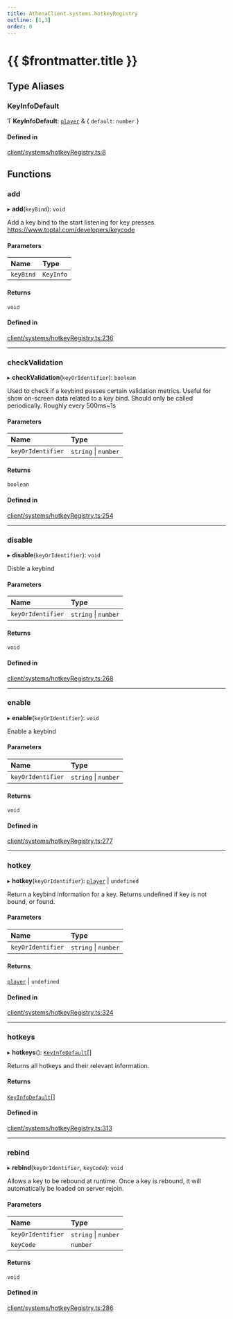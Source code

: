 ```yaml
---
title: AthenaClient.systems.hotkeyRegistry
outline: [1,3]
order: 0
---
```


# {{ $frontmatter.title }}


## Type Aliases

### KeyInfoDefault

Ƭ **KeyInfoDefault**: [`player`](server_config.md#player) & { `default`: `number`  }

#### Defined in

[client/systems/hotkeyRegistry.ts:8](https://github.com/Stuyk/altv-athena/blob/ae8402672/src/core/client/systems/hotkeyRegistry.ts#L8)

## Functions

### add

▸ **add**(`keyBind`): `void`

Add a key bind to the start listening for key presses.
https://www.toptal.com/developers/keycode

#### Parameters

| Name | Type |
| :------ | :------ |
| `keyBind` | `KeyInfo` |

#### Returns

`void`

#### Defined in

[client/systems/hotkeyRegistry.ts:236](https://github.com/Stuyk/altv-athena/blob/ae8402672/src/core/client/systems/hotkeyRegistry.ts#L236)

___

### checkValidation

▸ **checkValidation**(`keyOrIdentifier`): `boolean`

Used to check if a keybind passes certain validation metrics.
Useful for show on-screen data related to a key bind.
Should only be called periodically. Roughly every 500ms~1s

#### Parameters

| Name | Type |
| :------ | :------ |
| `keyOrIdentifier` | `string` \| `number` |

#### Returns

`boolean`

#### Defined in

[client/systems/hotkeyRegistry.ts:254](https://github.com/Stuyk/altv-athena/blob/ae8402672/src/core/client/systems/hotkeyRegistry.ts#L254)

___

### disable

▸ **disable**(`keyOrIdentifier`): `void`

Disble a keybind

#### Parameters

| Name | Type |
| :------ | :------ |
| `keyOrIdentifier` | `string` \| `number` |

#### Returns

`void`

#### Defined in

[client/systems/hotkeyRegistry.ts:268](https://github.com/Stuyk/altv-athena/blob/ae8402672/src/core/client/systems/hotkeyRegistry.ts#L268)

___

### enable

▸ **enable**(`keyOrIdentifier`): `void`

Enable a keybind

#### Parameters

| Name | Type |
| :------ | :------ |
| `keyOrIdentifier` | `string` \| `number` |

#### Returns

`void`

#### Defined in

[client/systems/hotkeyRegistry.ts:277](https://github.com/Stuyk/altv-athena/blob/ae8402672/src/core/client/systems/hotkeyRegistry.ts#L277)

___

### hotkey

▸ **hotkey**(`keyOrIdentifier`): [`player`](server_config.md#player) \| `undefined`

Return a keybind information for a key.
Returns undefined if key is not bound, or found.

#### Parameters

| Name | Type |
| :------ | :------ |
| `keyOrIdentifier` | `string` \| `number` |

#### Returns

[`player`](server_config.md#player) \| `undefined`

#### Defined in

[client/systems/hotkeyRegistry.ts:324](https://github.com/Stuyk/altv-athena/blob/ae8402672/src/core/client/systems/hotkeyRegistry.ts#L324)

___

### hotkeys

▸ **hotkeys**(): [`KeyInfoDefault`](client_systems_hotkeyRegistry.md#KeyInfoDefault)[]

Returns all hotkeys and their relevant information.

#### Returns

[`KeyInfoDefault`](client_systems_hotkeyRegistry.md#KeyInfoDefault)[]

#### Defined in

[client/systems/hotkeyRegistry.ts:313](https://github.com/Stuyk/altv-athena/blob/ae8402672/src/core/client/systems/hotkeyRegistry.ts#L313)

___

### rebind

▸ **rebind**(`keyOrIdentifier`, `keyCode`): `void`

Allows a key to be rebound at runtime.
Once a key is rebound, it will automatically be loaded on server rejoin.

#### Parameters

| Name | Type |
| :------ | :------ |
| `keyOrIdentifier` | `string` \| `number` |
| `keyCode` | `number` |

#### Returns

`void`

#### Defined in

[client/systems/hotkeyRegistry.ts:286](https://github.com/Stuyk/altv-athena/blob/ae8402672/src/core/client/systems/hotkeyRegistry.ts#L286)
